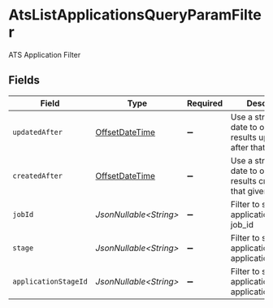 # AtsListApplicationsQueryParamFilter

ATS Application Filter


## Fields

| Field                                                                                     | Type                                                                                      | Required                                                                                  | Description                                                                               | Example                                                                                   |
| ----------------------------------------------------------------------------------------- | ----------------------------------------------------------------------------------------- | ----------------------------------------------------------------------------------------- | ----------------------------------------------------------------------------------------- | ----------------------------------------------------------------------------------------- |
| `updatedAfter`                                                                            | [OffsetDateTime](https://docs.oracle.com/javase/8/docs/api/java/time/OffsetDateTime.html) | :heavy_minus_sign:                                                                        | Use a string with a date to only select results updated after that given date             | 2020-01-01T00:00:00.000Z                                                                  |
| `createdAfter`                                                                            | [OffsetDateTime](https://docs.oracle.com/javase/8/docs/api/java/time/OffsetDateTime.html) | :heavy_minus_sign:                                                                        | Use a string with a date to only select results created after that given date             | 2020-01-01T00:00:00.000Z                                                                  |
| `jobId`                                                                                   | *JsonNullable\<String>*                                                                   | :heavy_minus_sign:                                                                        | Filter to select applications by job_id                                                   |                                                                                           |
| `stage`                                                                                   | *JsonNullable\<String>*                                                                   | :heavy_minus_sign:                                                                        | Filter to select applications by application_stage id                                     |                                                                                           |
| `applicationStageId`                                                                      | *JsonNullable\<String>*                                                                   | :heavy_minus_sign:                                                                        | Filter to select applications by application_stage_id                                     |                                                                                           |